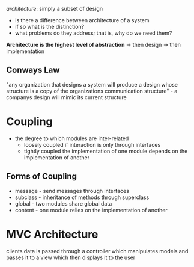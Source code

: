 _architecture_: simply a subset of design
- is there a difference between architecture of a system
- if so what is the distinction?
- what problems do they address; that is, why do we need them?

**Architecture is the highest level of abstraction**
-> then design
-> then implementation

## Conways Law
"any organization that designs a system will produce a design whose structure is a copy of the organizations communication structure" - a companys design will mimic its current structure 

# Coupling 
- the degree to which modules are inter-related
	- loosely coupled if interaction is only through interfaces
	- tightly coupled the implementation of one module depends on the implementation of another

## Forms of Coupling
- message - send messages through interfaces
- subclass - inheritance of methods through superclass
- global - two modules share global data
- content - one module relies on the implementation of another 

# MVC Architecture 

clients data is passed through a controller which manipulates models and passes it to a view which then displays it to the user 

